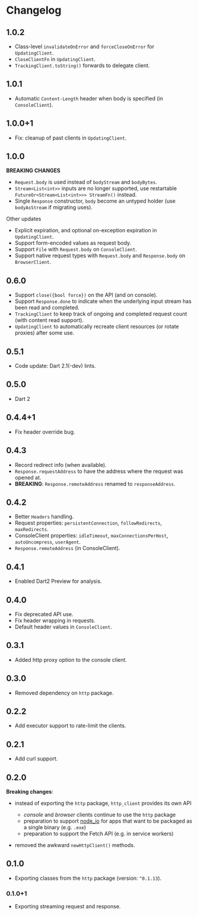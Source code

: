 # Changelog

## 1.0.2

- Class-level `invalidateOnError` and `forceCloseOnError` for `UpdatingClient`.
- `CloseClientFn` in `UpdatingClient`.
- `TrackingClient.toString()` forwards to delegate client.

## 1.0.1

- Automatic `Content-Length` header when body is specified (in `ConsoleClient`).

## 1.0.0+1

- Fix: cleanup of past clients in `UpdatingClient`.

## 1.0.0

**BREAKING CHANGES**
- `Request.body` is used instead of `bodyStream` and `bodyBytes`.
- `Stream<List<int>>` inputs are no longer supported, use restartable `FutureOr<Stream<List<int>>> StreamFn()` instead.
- Single `Response` constructor, `body` become an untyped holder (use `bodyAsStream` if migrating uses). 

Other updates

- Explicit expiration, and optional on-exception expiration in `UpdatingClient`.
- Support form-encoded values as request body.
- Support `File` with `Request.body` on `ConsoleClient`.
- Support native request types with `Request.body` and `Response.body` on `BrowserClient`.

## 0.6.0

- Support `close({bool force})` on the API (and on console).
- Support `Response.done` to indicate when the underlying input stream has been read and completed.
- `TrackingClient` to keep track of ongoing and completed request count (with content read support). 
- `UpdatingClient` to automatically recreate client resources (or rotate proxies) after some use.

## 0.5.1

- Code update: Dart 2.1(-dev) lints.

## 0.5.0

- Dart 2

## 0.4.4+1

- Fix header override bug.

## 0.4.3

- Record redirect info (when available).
- `Response.requestAddress` to have the address where the request was opened at.
- **BREAKING**: `Response.remoteAddress` renamed to `responseAddress`.

## 0.4.2

- Better `Headers` handling.
- Request properties: `persistentConnection`, `followRedirects`, `maxRedirects`.
- ConsoleClient properties: `idleTimeout`, `maxConnectionsPerHost`, `autoUncompress`, `userAgent`.
- `Response.remoteAddress` (in ConsoleClient).

## 0.4.1

- Enabled Dart2 Preview for analysis.

## 0.4.0

- Fix deprecated API use.
- Fix header wrapping in requests.
- Default header values in `ConsoleClient`.

## 0.3.1

- Added http proxy option to the console client.

## 0.3.0

- Removed dependency on `http` package.

## 0.2.2

- Add executor support to rate-limit the clients.

## 0.2.1

- Add curl support.

## 0.2.0

**Breaking changes**:

- instead of exporting the `http` package, `http_client` provides its own API
  - *console* and *browser* clients continue to use the `http` package
  - preparation to support [node_io](https://github.com/dglogik/node_io.dart)
    for apps that want to be packaged as a single binary (e.g. `.exe`)
  - preparation to support the Fetch API (e.g. in service workers)

- removed the awkward `newHttpClient()` methods.

## 0.1.0

- Exporting classes from the `http` package (version: `^0.1.13`).

### 0.1.0+1

- Exporting streaming request and response.
